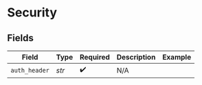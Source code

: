 # Security


## Fields

| Field              | Type               | Required           | Description        | Example            |
| ------------------ | ------------------ | ------------------ | ------------------ | ------------------ |
| `auth_header`      | *str*              | :heavy_check_mark: | N/A                |                    |
